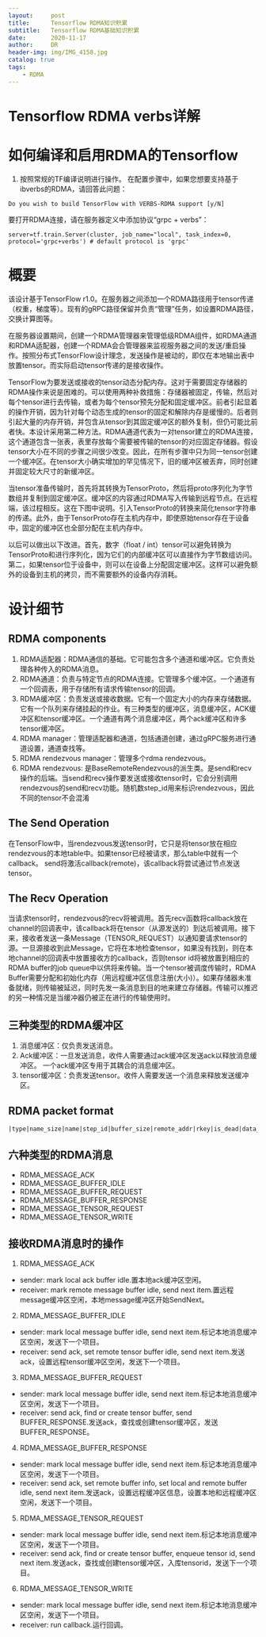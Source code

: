 ```yaml
---
layout:     post
title:      Tensorflow RDMA知识积累
subtitle:   Tensorflow RDMA基础知识积累
date:       2020-11-17
author:     DR
header-img: img/IMG_4158.jpg
catalog: true
tags:
    - RDMA
---
```

# Tensorflow RDMA verbs详解
# 如何编译和启用RDMA的Tensorflow
1.	按照常规的TF编译说明进行操作。 在配置步骤中，如果您想要支持基于ibverbs的RDMA，请回答此问题：
```
Do you wish to build TensorFlow with VERBS-RDMA support [y/N]
```
要打开RDMA连接，请在服务器定义中添加协议“grpc + verbs”：
```
server=tf.train.Server(cluster, job_name="local", task_index=0, protocol='grpc+verbs') # default protocol is 'grpc'
```
# 概要
该设计基于TensorFlow r1.0。在服务器之间添加一个RDMA路径用于tensor传递（权重，梯度等）。现有的gRPC路径保留并负责“管理”任务，如设置RDMA路径，交换计算图等。

在服务器设置期间，创建一个RDMA管理器来管理低级RDMA组件，如RDMA通道和RDMA适配器，创建一个RDMA会合管理器来监视服务器之间的发送/重启操作。按照分布式TensorFlow设计理念，发送操作是被动的，即仅在本地输出表中放置tensor。而实际启动tensor传递的是接收操作。

TensorFlow为要发送或接收的tensor动态分配内存。这对于需要固定存储器的RDMA操作来说是困难的。可以使用两种补救措施：存储器被固定，传输，然后对每个tensor进行去传输，或者为每个tensor预先分配和固定缓冲区。前者引起显着的操作开销，因为针对每个动态生成的tensor的固定和解除内存是缓慢的。后者则引起大量的内存开销，并包含从tensor到其固定缓冲区的额外复制，但仍可能比前者快。本设计采用第二种方法。RDMA通道代表为一对tensor建立的RDMA连接，这个通道包含一张表，表里存放每个需要被传输的tensor的对应固定存储器。假设tensor大小在不同的步骤之间很少改变。因此，在所有步骤中只为同一tensor创建一个缓冲区。在tensor大小确实增加的罕见情况下，旧的缓冲区被丢弃，同时创建并固定较大尺寸的新缓冲区。

当tensor准备传输时，首先将其转换为TensorProto，然后将proto序列化为字节数组并复制到固定缓冲区。缓冲区的内容通过RDMA写入传输到远程节点。在远程端，该过程相反。这在下图中说明。引入TensorProto的转换来简化tensor字符串的传递。此外，由于TensorProto存在主机内存中，即使原始tensor存在于设备中，固定的缓冲区也全部分配在主机内存中。

以后可以做出以下改进。首先，数字（float / int）tensor可以避免转换为TensorProto和进行序列化，因为它们的内部缓冲区可以直接作为字节数组访问。第二，如果tensor位于设备中，则可以在设备上分配固定缓冲区。这样可以避免额外的设备到主机的拷贝，而不需要额外的设备内存消耗。
# 设计细节
## RDMA components
1.	RDMA适配器：RDMA通信的基础。它可能包含多个通道和缓冲区。它负责处理各种传入的RDMA消息。
2.	RDMA通道：负责与特定节点的RDMA连接。它管理多个缓冲区。一个通道有一个回调表，用于存储所有请求传输tensor的回调。
3.	RDMA缓冲区：负责发送或接收数据。它有一个固定大小的内存来存储数据。它有一个队列来存储挂起的作业。有三种类型的缓冲区，消息缓冲区，ACK缓冲区和tensor缓冲区。一个通道有两个消息缓冲区，两个ack缓冲区和许多tensor缓冲区。
4.	RDMA manager：管理适配器和通道，包括通道创建，通过gRPC服务进行通道设置，通道查找等。
5.	RDMA rendezvous manager：管理多个rdma rendezvous。
6.	RDMA rendezvous: 是BaseRemoteRendezvous的派生类。是send和recv操作的后端。当send和recv操作要发送或接收tensor时，它会分别调用rendezvous的send和recv功能。随机数step_id用来标识rendezvous，因此不同的tensor不会混淆
## The Send Operation
在TensorFlow中，当rendezvous发送tensor时，它只是将tensor放在相应rendezvous的本地table中。如果tensor已经被请求，那么table中就有一个callback。 send将激活callback(remote)，该callback将尝试通过节点发送tensor。

## The Recv Operation
当请求tensor时，rendezvous的recv将被调用。首先recv函数将callback放在channel的回调表中，该callback将在tensor（从源发送的）到达后被调用。接下来，接收者发送一条Message（TENSOR_REQUEST）以通知要请求tensor的源。一旦源接收到此Message，它将在本地检查tensor，如果没有找到，则在本地channel的回调表中放置接收方的callback，否则tensor id将被放置到相应的RDMA buffer的job queue中以供将来传输。当一个tensor被调度传输时，RDMA Buffer需要分配和初始化内存（用远程缓冲区信息注册(大小)）。如果存储器未准备就绪，则传输被延迟，同时先发一条消息到目的地来建立存储器。传输可以推迟的另一种情况是当缓冲器仍被正在进行的传输使用时。

## 三种类型的RDMA缓冲区
1.	消息缓冲区：仅负责发送消息。
2.	Ack缓冲区：一旦发送消息，收件人需要通过ack缓冲区发送ack以释放消息缓冲区。 一个ack缓冲区专用于其耦合的消息缓冲区。
3.	tensor缓冲区：负责发送tensor。收件人需要发送一个消息来释放发送缓冲区。
## RDMA packet format
```
|type|name_size|name|step_id|buffer_size|remote_addr|rkey|is_dead|data_type|tensor_shape|tensor_bytes|tensor_buffer|
```
## 六种类型的RDMA消息
*	RDMA_MESSAGE_ACK
*	RDMA_MESSAGE_BUFFER_IDLE
*	RDMA_MESSAGE_BUFFER_REQUEST
*	RDMA_MESSAGE_BUFFER_RESPONSE
*	RDMA_MESSAGE_TENSOR_REQUEST
*	RDMA_MESSAGE_TENSOR_WRITE

## 接收RDMA消息时的操作
1.	RDMA_MESSAGE_ACK
*	sender: mark local ack buffer idle.置本地ack缓冲区空闲。
*	receiver: mark remote message buffer idle, send next item.置远程message缓冲区空闲，本地message缓冲区开始SendNext。
2.	RDMA_MESSAGE_BUFFER_IDLE
*	sender: mark local message buffer idle, send next item.标记本地消息缓冲区空闲，发送下一个项目。
*	receiver: send ack, set remote tensor buffer idle, send next item.发送ack，设置远程tensor缓冲区空闲，发送下一个项目。
3.	RDMA_MESSAGE_BUFFER_REQUEST
*	sender: mark local message buffer idle, send next item.标记本地消息缓冲区空闲，发送下一个项目。
*	receiver: send ack, find or create tensor buffer, send BUFFER_RESPONSE.发送ack，查找或创建tensor缓冲区，发送BUFFER_RESPONSE。
4.	RDMA_MESSAGE_BUFFER_RESPONSE
*	sender: mark local message buffer idle, send next item.标记本地消息缓冲区空闲，发送下一个项目。
*	receiver: send ack, set remote buffer info, set local and remote buffer idle, send next item.发送ack，设置远程缓冲区信息，设置本地和远程缓冲区空闲，发送下一个项目。
5.	RDMA_MESSAGE_TENSOR_REQUEST
*	sender: mark local message buffer idle, send next item.标记本地消息缓冲区空闲，发送下一个项目。
*	receiver: send ack, find or create tensor buffer, enqueue tensor id, send next item.发送ack，查找或创建tensor缓冲区，入库tensorid，发送下一个项目。
6.	RDMA_MESSAGE_TENSOR_WRITE
*	sender: mark local message buffer idle, send next item.标记本地消息缓冲区空闲，发送下一个项目。
*	receiver: run callback.运行回调。

